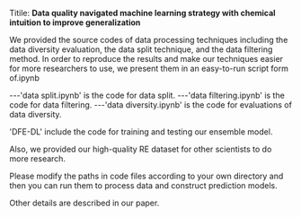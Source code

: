 Titile:
**Data quality navigated machine learning strategy with chemical intuition to improve generalization**

We provided the source codes of data processing techniques including the data diversity evaluation, the data split technique, and the data filtering method.
In order to reproduce the results and make our techniques easier for more researchers to use, we present them in an easy-to-run script form of.ipynb


  ---'data split.ipynb' is the code for data split.
  ---'data filtering.ipynb' is the code for data filtering.
  ---'data diversity.ipynb' is the code for evaluations of data diversity.

  
'DFE-DL' include the code for training and testing our ensemble model. 

Also, we provided our high-quality RE dataset for other scientists to do more research.

Please modify the paths in code files according to your own directory and then you can run them to process data and construct prediction models.

Other details are described in our paper.
